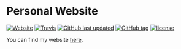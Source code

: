 # Personal Website

[![Website](https://img.shields.io/website-up-down-green-red/http/svendittelli.github.io.svg)](https://svendittelli.github.io/)
[![Travis](https://img.shields.io/travis/SVendittelli/personal-website-ui.svg)](https://travis-ci.org/SVendittelli/personal-website-ui)
[![GitHub last updated](https://img.shields.io/github/last-commit/SVendittelli/personal-website-ui.svg)](https://github.com/SVendittelli/personal-website-ui)
[![GitHub tag](https://img.shields.io/github/tag/SVendittelli/personal-website-ui.svg)](https://github.com/SVendittelli/personal-website-ui/releases)
[![license](https://img.shields.io/github/license/SVendittelli/personal-website-ui.svg)](https://github.com/SVendittelli/personal-website-ui/blob/master/LICENSE)

You can find my website [here](https://svendittelli.github.io/).
